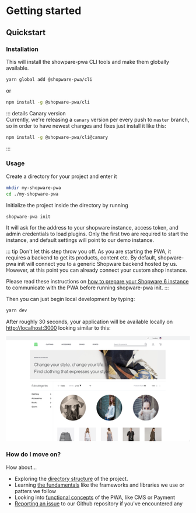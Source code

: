 # Getting started

## Quickstart

### Installation

This will install the showpare-pwa CLI tools and make them globally available.

```bash
yarn global add @shopware-pwa/cli
```

or

```bash
npm install -g @shopware-pwa/cli
```

::: details Canary version  
Currently, we're releasing a `canary` version per every push to `master` branch, so in order to have newest changes and fixes just install it like this:

```bash
npm install -g @shopware-pwa/cli@canary
```

:::

### Usage

Create a directory for your project and enter it

```bash
mkdir my-shopware-pwa
cd ./my-shopware-pwa
```

Initialize the project inside the directory by running

```bash
shopware-pwa init
```

It will ask for the address to your shopware instance, access token, and admin credentials to load plugins. Only the first two are required to start the instance, and default settings will point to our demo instance.

::: tip
Don't let this step throw you off. As you are starting the PWA, it requires a backend to get its products, content etc. By default, shopware-pwa init will connect you to a generic Shopware backend hosted by us. However, at this point you can already connect your custom shop instance.

Please read these instructions on [how to prepare your Shopware 6 instance](/landing/getting-started/prepare-shopware) to communicate with the PWA before running shopware-pwa init.
:::

Then you can just begin local development by typing:

```bash
yarn dev
```

After roughly 30 seconds, your application will be available locally on [http://localhost:3000](http://localhost:3000) looking similar to this:

![shopware-pwa after init](./../assets/shopware_pwa_init.png)

### How do I move on?

How about...

 * Exploring the [directory structure](/contribution/structure) of the project.
 * Learning [the fundamentals](/landing/fundamentals) like the frameworks and libraries we use or patters we follow
 * Looking into [functional concepts](/landing/concepts) of the PWA, like CMS or Payment
 * [Reporting an issue](https://github.com/DivanteLtd/shopware-pwa/issues/new/choose) to our Github repository if you've encountered any

</center>